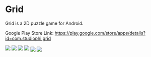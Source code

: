 # Grid
Grid is a 2D puzzle game for Android.

Google Play Store Link:
https://play.google.com/store/apps/details?id=com.studiophi.grid

![](https://lh3.googleusercontent.com/w1deNmzeRC0kqwaLyM8eVASVTgQKKTbyK07Qqr_UK2k4EsmklNwKqxRzmcrNLeq3lHs=w720-h310-rw)
![](https://lh3.googleusercontent.com/K176n-PvfNXdFyBdI3GCjmzfNtLzBDsOOFTSWyHVRpcQ9HsML3_Ur2Fbi27QojjbZw=w720-h310-rw)
![](https://lh3.googleusercontent.com/jt4sYdivyi53KwUIcOM2vY5ht8W_j7bUqUfrlHU0nd0XXHJhb_Z0xXXtT6tekVdI0XBz=w720-h310-rw)
![](https://lh3.googleusercontent.com/uFdVXVoHCfK6JwBBiIrJveAkRfZ151dBUwcpwEfx_HMSq7RQiUo6FO6zgidFKxvPbg=w720-h310-rw)
<img align="center" src="https://lh3.googleusercontent.com/uFdVXVoHCfK6JwBBiIrJveAkRfZ151dBUwcpwEfx_HMSq7RQiUo6FO6zgidFKxvPbg=w720-h310-rw">
<img align="center" src="https://lh3.googleusercontent.com/jt4sYdivyi53KwUIcOM2vY5ht8W_j7bUqUfrlHU0nd0XXHJhb_Z0xXXtT6tekVdI0XBz=w720-h310-rw">

